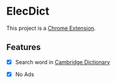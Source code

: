 # ElecDict

This project is a [Chrome Extension](https://chrome.google.com/webstore/detail/elecdict/nldhjgmgohikgiocohicaobfmgndkddd).

## Features

- [x] Search word in [Cambridge Dictionary](https://dictionary.cambridge.org/)
- [x] No Ads

